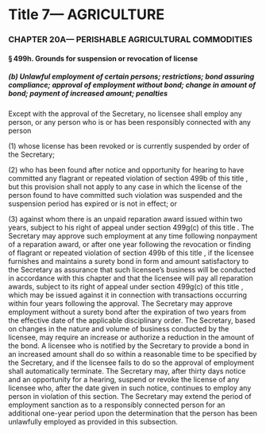 
# Title 7— AGRICULTURE
### CHAPTER 20A— PERISHABLE AGRICULTURAL COMMODITIES
#### § 499h. Grounds for suspension or revocation of license
##### (b) Unlawful employment of certain persons; restrictions; bond assuring compliance; approval of employment without bond; change in amount of bond; payment of increased amount; penalties

Except with the approval of the Secretary, no licensee shall employ any person, or any person who is or has been responsibly connected with any person

(1) whose license has been revoked or is currently suspended by order of the Secretary;

(2) who has been found after notice and opportunity for hearing to have committed any flagrant or repeated violation of section 499b of this title , but this provision shall not apply to any case in which the license of the person found to have committed such violation was suspended and the suspension period has expired or is not in effect; or

(3) against whom there is an unpaid reparation award issued within two years, subject to his right of appeal under section 499g(c) of this title . The Secretary may approve such employment at any time following nonpayment of a reparation award, or after one year following the revocation or finding of flagrant or repeated violation of section 499b of this title , if the licensee furnishes and maintains a surety bond in form and amount satisfactory to the Secretary as assurance that such licensee’s business will be conducted in accordance with this chapter and that the licensee will pay all reparation awards, subject to its right of appeal under section 499g(c) of this title , which may be issued against it in connection with transactions occurring within four years following the approval. The Secretary may approve employment without a surety bond after the expiration of two years from the effective date of the applicable disciplinary order. The Secretary, based on changes in the nature and volume of business conducted by the licensee, may require an increase or authorize a reduction in the amount of the bond. A licensee who is notified by the Secretary to provide a bond in an increased amount shall do so within a reasonable time to be specified by the Secretary, and if the licensee fails to do so the approval of employment shall automatically terminate. The Secretary may, after thirty days notice and an opportunity for a hearing, suspend or revoke the license of any licensee who, after the date given in such notice, continues to employ any person in violation of this section. The Secretary may extend the period of employment sanction as to a responsibly connected person for an additional one-year period upon the determination that the person has been unlawfully employed as provided in this subsection.
